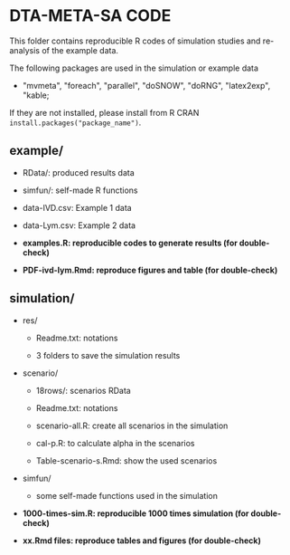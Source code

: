 # DTA-META-SA CODE


This folder contains reproducible R codes of simulation studies and re-analysis of the example data.

The following packages are used in the simulation or example data

- "mvmeta", "foreach", "parallel", "doSNOW", "doRNG", "latex2exp", "kable; 

If they are not installed, please install from R CRAN `install.packages("package_name")`.
 

## example/

- RData/: produced results data

- simfun/: self-made R functions 

- data-IVD.csv: Example 1 data

- data-Lym.csv: Example 2 data

- **examples.R: reproducible codes to generate results (for double-check)**

- **PDF-ivd-lym.Rmd: reproduce figures and table (for double-check)**


## simulation/

- res/

	- Readme.txt: notations

	- 3 folders to save the simulation results

- scenario/ 

	- 18rows/: scenarios RData

	- Readme.txt: notations

	- scenario-all.R: create all scenarios in the simulation

	- cal-p.R: to calculate alpha in the scenarios

	- Table-scenario-s.Rmd: show the used scenarios

- simfun/

	- some self-made functions used in the simulation

- **1000-times-sim.R: reproducible 1000 times simulation (for double-check)**
 
- **xx.Rmd files: reproduce tables and figures (for double-check)**












